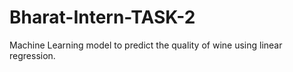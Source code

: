 # Bharat-Intern-TASK-2
Machine Learning model to predict the quality of wine using linear regression.
